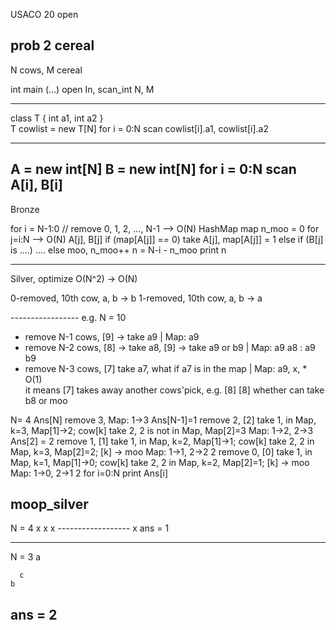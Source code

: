 USACO 20 open

## prob 2 cereal

N cows, M cereal

int main (...)
    open In,
	    scan_int N, M
	
-----
class T { int a1, int a2 } 	
T cowlist = new T[N]
for i = 0:N
    scan cowlist[i].a1, cowlist[i].a2

------
A = new int[N]
B = new int[N]
for i = 0:N
    scan A[i], B[i]
----
Bronze

for i = N-1:0	// remove 0, 1, 2, ..., N-1                     --> O(N)
    HashMap map
    n_moo = 0
	for j=i:N                                                   --> O(N)
	    A[j], B[j]
		if (map[A[j]] == 0) take A[j], map[A[j]] = 1
		else if (B[j] is ....) ....
		else moo, n_moo++
	n = N-i - n_moo	
	print n
	
--------
Silver, optimize O(N^2) -> O(N)	

0-removed, 10th cow, a, b -> b
1-removed, 10th cow, a, b -> a

----------------- e.g. N = 10
* remove N-1 cows, [9] -> take a9                              | Map: a9
* remove N-2 cows, [8] -> take a8, [9] -> take a9 or b9        | Map: a9 a8
                                                                    : a9 b9
* remove N-3 cows, [7] take a7, what if a7 is in the map       | Map: a9, x, * 		O(1)															
                                     it means [7] takes away another cows'pick, e.g. [8]
									          [8] whether can take b8 or moo
	
N= 4 Ans[N]
remove 3, Map: 1->3
          Ans[N-1]=1
remove 2, [2] take 1, in Map, k=3, Map[1]->2; cow[k] take 2, 2 is not in Map, Map[2]=3
          Map: 1->2, 2->3
		  Ans[2] = 2
remove 1, [1] take 1, in Map, k=2, Map[1]->1; cow[k] take 2, 2 in Map, k=3, Map[2]=2; [k] -> moo
          Map: 1->1, 2->2
		  2
remove 0, [0] take 1, in Map, k=1, Map[1]->0; cow[k] take 2, 2 in Map, k=2, Map[2]=1; [k] -> moo
          Map: 1->0, 2->1
		  2
for i=0:N
    print Ans[i]		  
	
## moop_silver

N = 4
   x
x     x                ------------------
   x
ans = 1

----
N = 3
  a  
  
      c
    b
ans = 2
------------		  
    	